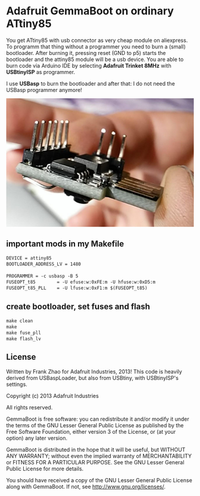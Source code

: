 # Adafruit GemmaBoot on ordinary ATtiny85

You get ATtiny85 with usb connector as very cheap module on aliexpress.
To programm that thing without a programmer you need to burn a (small)
bootloader. After burning it, pressing reset (GND to p5) starts the bootloader
and the attiny85 module will be a usb device. You are able to burn
code via Arduino IDE by selecting **Adafruit Trinket 8MHz** with **USBtinyISP**
as programmer.

I use **USBasp** to burn the bootloader and after that: I do not need the USBasp programmer anymore!

![Picture of a cheap ATtiny85 module with USB](cheap_module.jpg)

## important mods in my Makefile

    DEVICE = attiny85
    BOOTLOADER_ADDRESS_LV = 1480

    PROGRAMMER = -c usbasp -B 5
    FUSEOPT_t85        = -U efuse:w:0xFE:m -U hfuse:w:0xD5:m
    FUSEOPT_t85_PLL    = -U lfuse:w:0xF1:m $(FUSEOPT_t85)

## create bootloader, set fuses and flash

    make clean
    make
    make fuse_pll
    make flash_lv

## License

Written by Frank Zhao for Adafruit Industries, 2013! This code is heavily 
derived from USBaspLoader, but also from USBtiny, with USBtinyISP's settings.

Copyright (c) 2013 Adafruit Industries

All rights reserved.

GemmaBoot is free software: you can redistribute it and/or modify
it under the terms of the GNU Lesser General Public License as
published by the Free Software Foundation, either version 3 of
the License, or (at your option) any later version.

GemmaBoot is distributed in the hope that it will be useful,
but WITHOUT ANY WARRANTY; without even the implied warranty of
MERCHANTABILITY or FITNESS FOR A PARTICULAR PURPOSE.  See the
GNU Lesser General Public License for more details.

You should have received a copy of the GNU Lesser General Public
License along with GemmaBoot. If not, see
<http://www.gnu.org/licenses/>.
